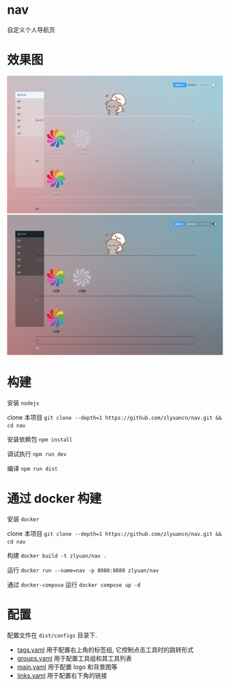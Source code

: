 # nav

自定义个人导航页

# 效果图

![light](./src/assets/example/light.png)
![dark](./src/assets/example/dark.png)

# 构建

安装 `nodejs`

clone 本项目 `git clone --depth=1 https://github.com/zlyuancn/nav.git && cd nav`

安装依赖包 `npm install`

调试执行 `npm run dev`

编译 `npm run dist`

# 通过 docker 构建

安装 `docker`

clone 本项目 `git clone --depth=1 https://github.com/zlyuancn/nav.git && cd nav`

构建 `docker build -t zlyuan/nav .`

运行 `docker run --name=nav -p 8080:8080 zlyuan/nav`

通过 `docker-compose` 运行 `docker compose up -d`

# 配置

配置文件在 `dist/configs` 目录下.

+ [tags.yaml](./public/configs/tags.yaml) 用于配置右上角的标签组, 它控制点击工具时的跳转形式
+ [groups.yaml](./public/configs/groups.yaml) 用于配置工具组和其工具列表
+ [main.yaml](./public/configs/main.yaml) 用于配置 logo 和背景图等
+ [links.yaml](./public/configs/links.yaml) 用于配置右下角的链接


